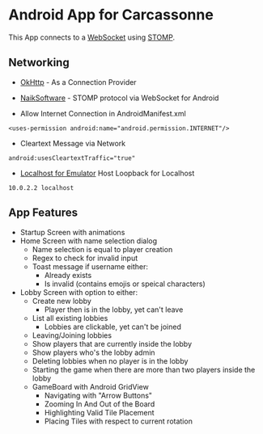 # Android App for Carcassonne

This App connects to a [WebSocket](https://en.wikipedia.org/wiki/WebSocket) using [STOMP](https://stomp.github.io/).


## Networking

- [OkHttp](https://square.github.io/okhttp/) - As a Connection Provider
- [NaikSoftware](https://github.com/NaikSoftware/StompProtocolAndroid) - STOMP protocol via WebSocket for Android

- Allow Internet Connection in AndroidManifest.xml
```
<uses-permission android:name="android.permission.INTERNET"/>
```

- Cleartext Message via Network
```
android:usesCleartextTraffic="true"
```

- [Localhost for Emulator](https://developer.android.com/studio/run/emulator-networking?hl=de) Host Loopback for Localhost
```
10.0.2.2 localhost
```
## App Features

- Startup Screen with animations
- Home Screen with name selection dialog
    - Name selection is equal to player creation
    - Regex to check for invalid input
    - Toast message if username either:
        - Already exists
        - Is invalid (contains emojis or speical characters)
- Lobby Screen with option to either:
    - Create new lobby
        - Player then is in the lobby, yet can't leave
    - List all existing lobbies
        - Lobbies are clickable, yet can't be joined
    - Leaving/Joining lobbies
    - Show players that are currently inside the lobby
    - Show players who's the lobby admin
    - Deleting lobbies when no player is in the lobby
    - Starting the game when there are more than two players inside the lobby
    - GameBoard with Android GridView
        - Navigating with "Arrow Buttons"
        - Zooming In And Out of the Board
        - Highlighting Valid Tile Placement
        - Placing Tiles with respect to current rotation  

